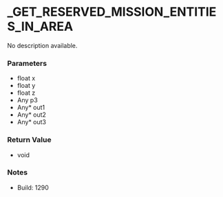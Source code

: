 # _GET_RESERVED_MISSION_ENTITIES_IN_AREA

No description available.

### Parameters
* float x
* float y
* float z
* Any p3
* Any* out1
* Any* out2
* Any* out3

### Return Value
* void

### Notes
* Build: 1290

